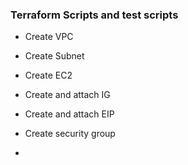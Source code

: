 ### Terraform Scripts and test scripts ###

- Create VPC 

- Create Subnet 

- Create EC2 

- Create and attach IG 

- Create and attach EIP

- Create security group

- 
